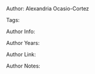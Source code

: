 Author: Alexandria Ocasio-Cortez

Tags:

Author Info:  

Author Years: 

Author Link:  

Author Notes:


